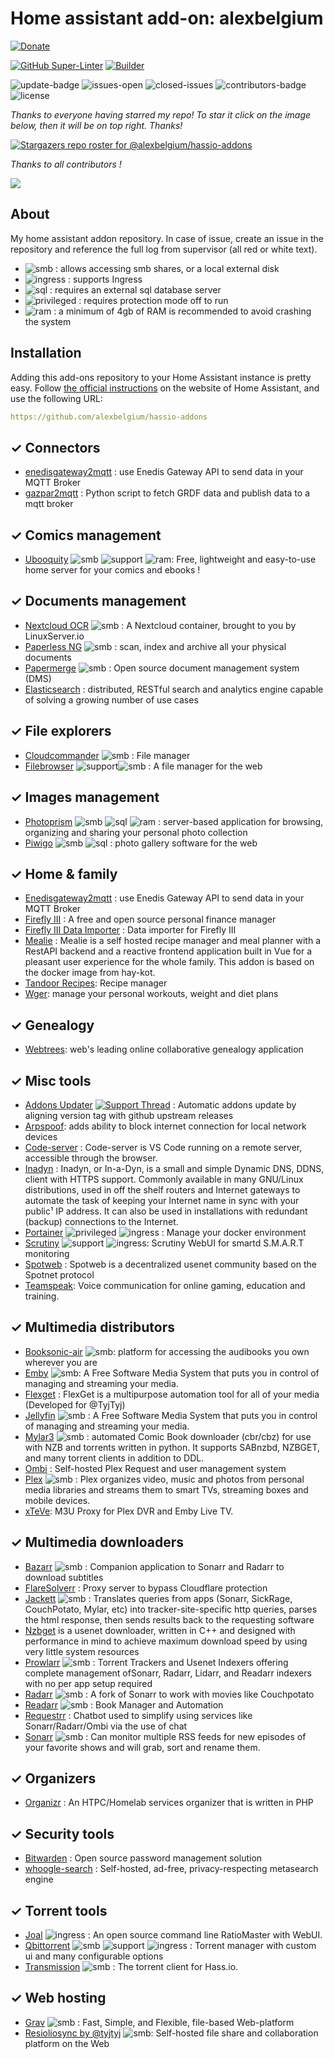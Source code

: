 # Home assistant add-on: alexbelgium

<!-- markdownlint-disable MD033 -->

[![Donate][donation-badge]](https://www.buymeacoffee.com/alexbelgium)

[donation-badge]: https://img.shields.io/badge/Buy%20me%20a%20coffee-%23d32f2f?logo=buy-me-a-coffee&style=flat&logoColor=white

[![GitHub Super-Linter](https://github.com/alexbelgium/hassio-addons/workflows/Lint%20Code%20Base/badge.svg)](https://github.com/marketplace/actions/super-linter)
[![Builder](https://github.com/alexbelgium/hassio-addons/workflows/Builder/badge.svg)](https://github.com/alexbelgium/hassio-addons/actions/workflows/builder.yaml)

![update-badge](https://img.shields.io/github/last-commit/alexbelgium/hassio-addons?label=last%20update)
![issues-open](https://img.shields.io/github/issues/alexbelgium/hassio-addons)
![closed-issues](https://img.shields.io/github/issues-closed-raw/alexbelgium/hassio-addons?color=brightgreen)
![contributors-badge](https://img.shields.io/github/contributors/alexbelgium/hassio-addons?color=brightgreen)
![license](https://img.shields.io/github/license/alexbelgium/hassio-addons?color=brightgreen)

[support-badge]: https://camo.githubusercontent.com/f4dbb995049f512fdc97fcc9e022ac243fa38c408510df9d46c7467d0970d959/68747470733a2f2f696d672e736869656c64732e696f2f62616467652f537570706f72742d7468726561642d677265656e2e737667

_Thanks to everyone having starred my repo! To star it click on the image below, then it will be on top right. Thanks!_

[![Stargazers repo roster for @alexbelgium/hassio-addons](https://reporoster.com/stars/alexbelgium/hassio-addons)](https://github.com/alexbelgium/hassio-addons/stargazers)

_Thanks to all contributors !_

<a href="https://github.com/alexbelgium/hassio-addons/graphs/contributors">
  <img src="https://contrib.rocks/image?repo=alexbelgium/hassio-addons" />
</a>

## About

My home assistant addon repository.
In case of issue, create an issue in the repository and reference the full log from supervisor (all red or white text).

- ![smb][smb-shield] : allows accessing smb shares, or a local external disk
- ![ingress][ingress-shield] : supports Ingress
- ![sql][sql-shield] : requires an external sql database server
- ![privileged][privileged-shield] : requires protection mode off to run
- ![ram][ram-shield] : a minimum of 4gb of RAM is recommended to avoid crashing the system

## Installation

Adding this add-ons repository to your Home Assistant instance is
pretty easy. Follow [the official instructions](https://home-assistant.io/hassio/installing_third_party_addons) on the
website of Home Assistant, and use the following URL:

```yaml
https://github.com/alexbelgium/hassio-addons
```

[//]: # "ADDONLIST_START"

## &#10003; Connectors

- [enedisgateway2mqtt](enedisgateway2mqtt/) : use Enedis Gateway API to send data in your MQTT Broker
- [gazpar2mqtt](gazpar2mqtt/) : Python script to fetch GRDF data and publish data to a mqtt broker

## &#10003; Comics management

- [Ubooquity](ubooquity/) ![smb][smb-shield] ![support][support-shield] ![ram][ram-shield]: Free, lightweight and easy-to-use home server for your comics and ebooks !

## &#10003; Documents management

- [Nextcloud OCR](nextcloud/) ![smb][smb-shield] : A Nextcloud container, brought to you by LinuxServer.io
- [Paperless NG](paperless_ng/) ![smb][smb-shield] : scan, index and archive all your physical documents
- [Papermerge](papermerge/) ![smb][smb-shield] : Open source document management system (DMS)
- [Elasticsearch](elasticsearch/) : distributed, RESTful search and analytics engine capable of solving a growing number of use cases

## &#10003; File explorers

- [Cloudcommander](cloudcommander/) ![smb][smb-shield] : File manager
- [Filebrowser](filebrowser/) ![support][support-shield]![smb][smb-shield] : A file manager for the web

## &#10003; Images management

- [Photoprism](photoprism/) ![smb][smb-shield] ![sql][sql-shield] ![ram][ram-shield] : server-based application for browsing, organizing and sharing your personal photo collection
- [Piwigo](piwigo/) ![smb][smb-shield] ![sql][sql-shield] : photo gallery software for the web

## &#10003; Home & family

- [Enedisgateway2mqtt](enedisgateway2mqtt) : use Enedis Gateway API to send data in your MQTT Broker
- [Firefly III](fireflyiii/) : A free and open source personal finance manager
- [Firefly III Data Importer](fireflyiii_data_importer/) : Data importer for Firefly III
- [Mealie](mealie/) : Mealie is a self hosted recipe manager and meal planner with a RestAPI backend and a reactive frontend application built in Vue for a pleasant user experience for the whole family. This addon is based on the docker image from hay-kot.
- [Tandoor Recipes](tandoor_recipes/): Recipe manager
- [Wger](wger/): manage your personal workouts, weight and diet plans

## &#10003; Genealogy

- [Webtrees](webtrees/): web's leading online collaborative genealogy application

## &#10003; Misc tools

- [Addons Updater](addons_updater/) [![Support Thread][support-badge]](https://community.home-assistant.io/t/new-addon-automatically-update-addons-based-on-github-upstream-new-releases/) : Automatic addons update by aligning version tag with github upstream releases
- [Arpspoof](arpspoof/): adds ability to block internet connection for local network devices
- [Code-server](code-server/) : Code-server is VS Code running on a remote server, accessible through the browser.
- [Inadyn](inadyn/) : Inadyn, or In-a-Dyn, is a small and simple Dynamic DNS, DDNS, client with HTTPS support. Commonly available in many GNU/Linux distributions, used in off the shelf routers and Internet gateways to automate the task of keeping your Internet name in sync with your public¹ IP address. It can also be used in installations with redundant (backup) connections to the Internet.
- [Portainer](portainer/) ![privileged][privileged-shield] ![ingress][ingress-shield] : Manage your docker environment
- [Scrutiny](scrutiny/) ![support][support-shield] ![ingress][ingress-shield]: Scrutiny WebUI for smartd S.M.A.R.T monitoring
- [Spotweb](spotweb/) : Spotweb is a decentralized usenet community based on the Spotnet protocol
- [Teamspeak](teamspeak/): Voice communication for online gaming, education and training.

## &#10003; Multimedia distributors

- [Booksonic-air](booksonic_air/) ![smb][smb-shield]: platform for accessing the audibooks you own wherever you are
- [Emby](emby/) ![smb][smb-shield]: A Free Software Media System that puts you in control of managing and streaming your media.
- [Flexget](flexget/) : FlexGet is a multipurpose automation tool for all of your media (Developed for @TyjTyj)
- [Jellyfin](jellyfin/) ![smb][smb-shield] : A Free Software Media System that puts you in control of managing and streaming your media.
- [Mylar3](mylar3/) ![smb][smb-shield] : automated Comic Book downloader (cbr/cbz) for use with NZB and torrents written in python. It supports SABnzbd, NZBGET, and many torrent clients in addition to DDL.
- [Ombi](ombi/) : Self-hosted Plex Request and user management system
- [Plex](plex/) ![smb][smb-shield] : Plex organizes video, music and photos from personal media libraries and streams them to smart TVs, streaming boxes and mobile devices.
- [xTeVe](xteve/): M3U Proxy for Plex DVR and Emby Live TV.

## &#10003; Multimedia downloaders

- [Bazarr](bazarr/) ![smb][smb-shield] : Companion application to Sonarr and Radarr to download subtitles
- [FlareSolverr](flaresolverr/) : Proxy server to bypass Cloudflare protection
- [Jackett](jackett/) ![smb][smb-shield] : Translates queries from apps (Sonarr, SickRage, CouchPotato, Mylar, etc) into tracker-site-specific http queries, parses the html response, then sends results back to the requesting software
- [Nzbget](nzbget/) is a usenet downloader, written in C++ and designed with performance in mind to achieve maximum download speed by using very little system resources
- [Prowlarr](prowlarr/) ![smb][smb-shield] : Torrent Trackers and Usenet Indexers offering complete management ofSonarr, Radarr, Lidarr, and Readarr indexers with no per app setup required
- [Radarr](radarr/) ![smb][smb-shield] : A fork of Sonarr to work with movies like Couchpotato
- [Readarr](readarr/) ![smb][smb-shield] : Book Manager and Automation
- [Requestrr](requestrr/) : Chatbot used to simplify using services like Sonarr/Radarr/Ombi via the use of chat
- [Sonarr](sonarr/) ![smb][smb-shield] : Can monitor multiple RSS feeds for new episodes of your favorite shows and will grab, sort and rename them.

## &#10003; Organizers

- [Organizr](organizr/) : An HTPC/Homelab services organizer that is written in PHP

## &#10003; Security tools

- [Bitwarden](bitwarden/) : Open source password management solution
- [whoogle-search](whoogle/) : Self-hosted, ad-free, privacy-respecting metasearch engine

## &#10003; Torrent tools

- [Joal](joal/) ![ingress][ingress-shield] : An open source command line RatioMaster with WebUI.
- [Qbittorrent](qbittorrent/) ![smb][smb-shield] ![support][support-shield] ![ingress][ingress-shield] : Torrent manager with custom ui and many configurable options
- [Transmission](transmission/) ![smb][smb-shield] : The torrent client for Hass.io.

## &#10003; Web hosting

- [Grav](grav/) ![smb][smb-shield] : Fast, Simple, and Flexible, file-based Web-platform
- [Resioliosync by @tyjtyj](resiolosync/) ![smb][smb-shield]: Self-hosted file share and collaboration platform on the Web

[//]: # "ADDONLIST_END"
[smb-shield]: https://img.shields.io/badge/SMB--green?style=plastic.svg
[sql-shield]: https://img.shields.io/badge/SQL-external-orange.svg
[privileged-shield]: https://img.shields.io/badge/privileged-required-orange.svg
[ingress-shield]: https://img.shields.io/badge/ingress--green.svg
[support-shield]: https://img.shields.io/badge/Support-thread-green.svg
[ram-shield]: https://img.shields.io/badge/RAM_min-4Gb-orange.svg
